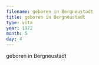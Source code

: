 ```yaml
---
filename: geboren in Bergneustadt
title: geboren in Bergneustadt
type: vita
year: 1972
month: 5
day: 4
---
```

geboren in Bergneustadt
